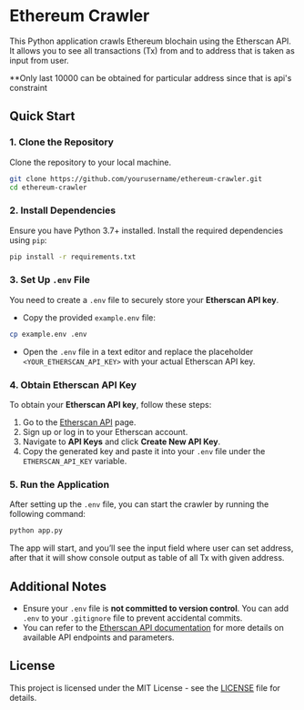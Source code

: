 # Ethereum Crawler

This Python application crawls Ethereum blochain using the Etherscan API. It allows you to see all transactions (Tx) from and to address that is taken as input from user.

**Only last 10000 can be obtained for particular address since that is api's constraint

## Quick Start

### 1. Clone the Repository

Clone the repository to your local machine.

```bash
git clone https://github.com/yourusername/ethereum-crawler.git
cd ethereum-crawler
```

### 2. Install Dependencies

Ensure you have Python 3.7+ installed. Install the required dependencies using `pip`:

```bash
pip install -r requirements.txt
```

### 3. Set Up `.env` File

You need to create a `.env` file to securely store your **Etherscan API key**.

- Copy the provided `example.env` file:

```bash
cp example.env .env
```

- Open the `.env` file in a text editor and replace the placeholder `<YOUR_ETHERSCAN_API_KEY>` with your actual Etherscan API key.

### 4. Obtain Etherscan API Key

To obtain your **Etherscan API key**, follow these steps:

1. Go to the [Etherscan API](https://etherscan.io/apis) page.
2. Sign up or log in to your Etherscan account.
3. Navigate to **API Keys** and click **Create New API Key**.
4. Copy the generated key and paste it into your `.env` file under the `ETHERSCAN_API_KEY` variable.

### 5. Run the Application

After setting up the `.env` file, you can start the crawler by running the following command:

```bash
python app.py
```

The app will start, and you’ll see the input field where user can set address, after that it will show console output as table of all Tx with given address.

## Additional Notes

- Ensure your `.env` file is **not committed to version control**. You can add `.env` to your `.gitignore` file to prevent accidental commits.
- You can refer to the [Etherscan API documentation](https://etherscan.io/apis) for more details on available API endpoints and parameters.
  
## License

This project is licensed under the MIT License - see the [LICENSE](LICENSE) file for details.
